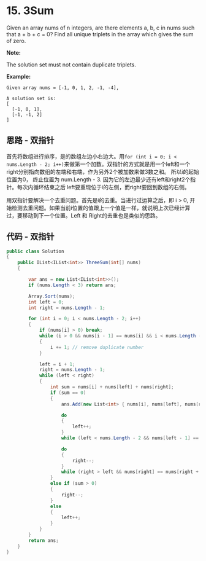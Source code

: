 # 15. 3Sum

Given an array nums of n integers, are there elements a, b, c in nums such that a + b + c = 0? Find all unique triplets in the array which gives the sum of zero.

**Note:**

The solution set must not contain duplicate triplets.

**Example:**

```text
Given array nums = [-1, 0, 1, 2, -1, -4],

A solution set is:
[
  [-1, 0, 1],
  [-1, -1, 2]
]
```

## 思路 - 双指针

首先将数组进行排序，是的数组左边小右边大。用`for (int i = 0; i < nums.Length - 2; i++)`来做第一个加数。双指针的方式就是用一个left和一个right分别指向数组的左端和右端，作为另外2个被加数来做3数之和。
所以i的起始位置为0， 终止位置为 num.Length - 3. 因为它的左边最少还有left和right2个指针。每次内循环结束之后 left要重现位于i的左侧，而right要回到数组的右侧。

用双指针要解决一个去重问题。首先是i的去重。当进行过运算之后，即 i > 0, 开始检测去重问题。如果当前i位置的值跟上一个值是一样，就说明上次已经计算过，要移动到下一个位置。Left 和 Right的去重也是类似的思路。

## 代码 - 双指针

```csharp
public class Solution
{
    public IList<IList<int>> ThreeSum(int[] nums)
    {

        var ans = new List<IList<int>>();
        if (nums.Length < 3) return ans;

        Array.Sort(nums);
        int left = 0;
        int right = nums.Length - 1;

        for (int i = 0; i < nums.Length - 2; i++)
        {
            if (nums[i] > 0) break;
            while (i > 0 && nums[i - 1] == nums[i] && i < nums.Length - 1)
            {
                i += 1; // remove duplicate number
            }

            left = i + 1;
            right = nums.Length - 1;
            while (left < right)
            {
                int sum = nums[i] + nums[left] + nums[right];
                if (sum == 0)
                {
                    ans.Add(new List<int> { nums[i], nums[left], nums[right] });

                    do
                    {
                        left++;
                    }
                    while (left < nums.Length - 2 && nums[left - 1] == nums[left]); // remove duplicate number

                    do
                    {
                        right--;
                    }
                    while (right > left && nums[right] == nums[right + 1]); // remove duplicate number
                }
                else if (sum > 0)
                {
                    right--;
                }
                else
                {
                    left++;
                }
            }
        }
        return ans;
    }
}
```

